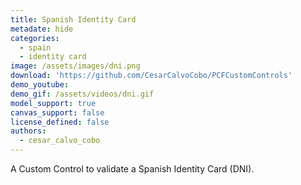 ```yaml
---
title: Spanish Identity Card 
metadate: hide
categories:
  - spain
  - identity card
image: /assets/images/dni.png
download: 'https://github.com/CesarCalvoCobo/PCFCustomControls'
demo_youtube:
demo_gif: /assets/videos/dni.gif
model_support: true
canvas_support: false
license_defined: false
authors:
  - cesar_calvo_cobo
---
```


A Custom Control to validate a Spanish Identity Card (DNI).

